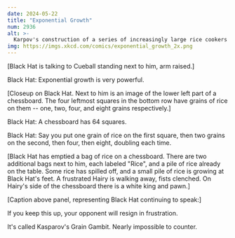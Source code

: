 ```yaml
---
date: 2024-05-22
title: "Exponential Growth"
num: 2936
alt: >-
  Karpov's construction of a series of increasingly large rice cookers led to a protracted deadlock, but exponential growth won in the end.
img: https://imgs.xkcd.com/comics/exponential_growth_2x.png
---
```

[Black Hat is talking to Cueball standing next to him, arm raised.]

Black Hat: Exponential growth is very powerful.

[Closeup on Black Hat. Next to him is an image of the lower left part of a chessboard. The four leftmost squares in the bottom row have grains of rice on them -- one, two, four, and eight grains respectively.]

Black Hat: A chessboard has 64 squares.

Black Hat: Say you put one grain of rice on the first square, then two grains on the second, then four, then eight, doubling each time.

[Black Hat has emptied a bag of rice on a chessboard. There are two additional bags next to him, each labeled "Rice", and a pile of rice already on the table. Some rice has spilled off, and a small pile of rice is growing at Black Hat's feet. A frustrated Hairy is walking away, fists clenched. On Hairy's side of the chessboard there is a white king and pawn.]

[Caption above panel, representing Black Hat continuing to speak:]

If you keep this up, your opponent will resign in frustration.

It's called Kasparov's Grain Gambit. Nearly impossible to counter.